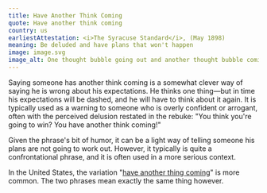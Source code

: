```yaml
---
title: Have Another Think Coming
quote: Have another think coming
country: us
earliestAttestation: <i>The Syracuse Standard</i>, (May 1898)
meaning: Be deluded and have plans that won't happen
image: image.svg
image_alt: One thought bubble going out and another thought bubble coming in
---
```


Saying someone has another think coming is a somewhat clever way of saying he is wrong about his expectations. He thinks one thing—but in time his expectations will be dashed, and he will have to think about it again. It is typically used as a warning to someone who is overly confident or arrogant, often with the perceived delusion restated in the rebuke: "You think you're going to win? You have another think coming!"

Given the phrase's bit of humor, it can be a light way of telling someone his plans are not going to work out. However, it typically is quite a confrontational phrase, and it is often used in a more serious context.

In the United States, the variation "[have another thing coming](/idioms/have-another-thing-coming/)" is more common. The two phrases mean exactly the same thing however.
